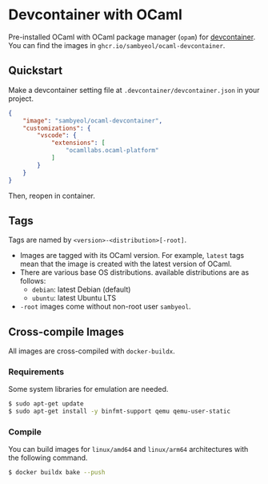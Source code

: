 # Devcontainer with OCaml
Pre-installed OCaml with OCaml package manager (`opam`) for [devcontainer](https://code.visualstudio.com/docs/remote/containers).
You can find the images in `ghcr.io/sambyeol/ocaml-devcontainer`.

## Quickstart
Make a devcontainer setting file at `.devcontainer/devcontainer.json` in your project.
```json
{
    "image": "sambyeol/ocaml-devcontainer",
    "customizations": {
        "vscode": {
            "extensions": [
                "ocamllabs.ocaml-platform"
            ]
        }
    }
}
```
Then, reopen in container.

## Tags
Tags are named by `<version>-<distribution>[-root]`.
* Images are tagged with its OCaml version. For example, `latest` tags mean that the image is created with the latest version of OCaml.
* There are various base OS distributions. available distributions are as follows:
  * `debian`: latest Debian (default)
  * `ubuntu`: latest Ubuntu LTS
* `-root` images come without non-root user `sambyeol`.

## Cross-compile Images
All images are cross-compiled with `docker-buildx`.
### Requirements
Some system libraries for emulation are needed.
```sh
$ sudo apt-get update
$ sudo apt-get install -y binfmt-support qemu qemu-user-static
```

### Compile
You can build images for `linux/amd64` and `linux/arm64` architectures with the following command.
```sh
$ docker buildx bake --push
```
